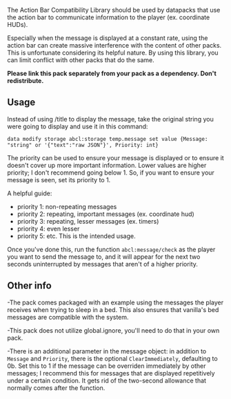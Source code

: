 The Action Bar Compatibility Library should be used by datapacks that use the action bar to communicate information to the player (ex. coordinate HUDs).

Especially when the message is displayed at a constant rate, using the action bar can create massive interference with the content of other packs. This is unfortunate considering its helpful nature. By using this library, you can limit conflict with other packs that do the same.

**Please link this pack separately from your pack as a dependency. Don't redistribute.**

## Usage

Instead of using /title to display the message, take the original string you were going to display and use it in this command:

`data modify storage abcl:storage temp.message set value {Message: "string" or '{"text":"raw JSON"}', Priority: int}`

The priority can be used to ensure your message is displayed or to ensure it doesn't cover up more important information. Lower values are higher priority; I don't recommend going below 1. So, if you want to ensure your message is seen, set its priority to 1.

A helpful guide:
* priority 1: non-repeating messages
* priority 2: repeating, important messages (ex. coordinate hud)
* priority 3: repeating, lesser messages (ex. timers)
* priority 4: even lesser
* priority 5: etc.
This is the intended usage.

Once you've done this, run the function `abcl:message/check` as the player you want to send the message to, and it will appear for the next two seconds uninterrupted by messages that aren't of a higher priority.

## Other info

-The pack comes packaged with an example using the messages the player receives when trying to sleep in a bed. This also ensures that vanilla's bed messages are compatible with the system.

-This pack does not utilize global.ignore, you'll need to do that in your own pack.

-There is an additional parameter in the message object: in addition to `Message` and `Priority`, there is the optional `ClearImmediately`, defaulting to 0b. Set this to 1 if the message can be overriden immediately by other messages; I recommend this for messages that are displayed repetitively under a certain condition. It gets rid of the two-second allowance that normally comes after the function.
